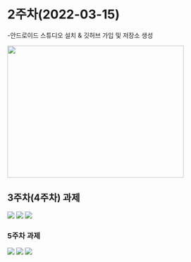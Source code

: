 # 2주차(2022-03-15)
-안드로이드 스튜디오 설치 & 깃허브 가입 및 저장소 생성

<img width="400" height="300" src="./pic/21173051_구지연.png"></img>

## 3주차(4주차) 과제
<img width="" height="" src="./pic/21173051_3st_app_1.png"></img>
<img width="" height="" src="./pic/21173051_3st_app_2.png"></img>
<img width="" height="" src="./pic/21173051_3st_app_3.png"></img>

### 5주차 과제

<img width="" height="" src="./pic/21173051_5st_app_1.png"></img>
<img width="" height="" src="./pic/21173051_5st_app_2.png"></img>
<img width="" height="" src="./pic/21173051_5st_app_3.png"></img>
